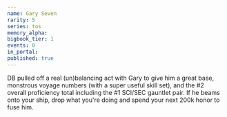 ```yaml
---
name: Gary Seven
rarity: 5
series: tos
memory_alpha:
bigbook_tier: 1
events: 0
in_portal:
published: true
---
```


DB pulled off a real (un)balancing act with Gary to give him a great base, monstrous voyage numbers (with a super useful skill set), and the #2 overall proficiency total including the #1 SCI/SEC gauntlet pair. If he beams onto your ship, drop what you're doing and spend your next 200k honor to fuse him.
